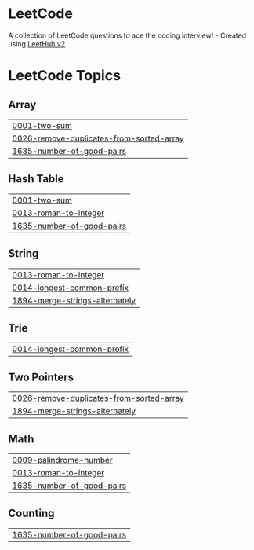 # LeetCode
A collection of LeetCode questions to ace the coding interview! - Created using [LeetHub v2](https://github.com/arunbhardwaj/LeetHub-2.0)

<!---LeetCode Topics Start-->
# LeetCode Topics
## Array
|  |
| ------- |
| [0001-two-sum](https://github.com/AmeedDarawsheh/LeetCode/tree/master/0001-two-sum) |
| [0026-remove-duplicates-from-sorted-array](https://github.com/AmeedDarawsheh/LeetCode/tree/master/0026-remove-duplicates-from-sorted-array) |
| [1635-number-of-good-pairs](https://github.com/AmeedDarawsheh/LeetCode/tree/master/1635-number-of-good-pairs) |
## Hash Table
|  |
| ------- |
| [0001-two-sum](https://github.com/AmeedDarawsheh/LeetCode/tree/master/0001-two-sum) |
| [0013-roman-to-integer](https://github.com/AmeedDarawsheh/LeetCode/tree/master/0013-roman-to-integer) |
| [1635-number-of-good-pairs](https://github.com/AmeedDarawsheh/LeetCode/tree/master/1635-number-of-good-pairs) |
## String
|  |
| ------- |
| [0013-roman-to-integer](https://github.com/AmeedDarawsheh/LeetCode/tree/master/0013-roman-to-integer) |
| [0014-longest-common-prefix](https://github.com/AmeedDarawsheh/LeetCode/tree/master/0014-longest-common-prefix) |
| [1894-merge-strings-alternately](https://github.com/AmeedDarawsheh/LeetCode/tree/master/1894-merge-strings-alternately) |
## Trie
|  |
| ------- |
| [0014-longest-common-prefix](https://github.com/AmeedDarawsheh/LeetCode/tree/master/0014-longest-common-prefix) |
## Two Pointers
|  |
| ------- |
| [0026-remove-duplicates-from-sorted-array](https://github.com/AmeedDarawsheh/LeetCode/tree/master/0026-remove-duplicates-from-sorted-array) |
| [1894-merge-strings-alternately](https://github.com/AmeedDarawsheh/LeetCode/tree/master/1894-merge-strings-alternately) |
## Math
|  |
| ------- |
| [0009-palindrome-number](https://github.com/AmeedDarawsheh/LeetCode/tree/master/0009-palindrome-number) |
| [0013-roman-to-integer](https://github.com/AmeedDarawsheh/LeetCode/tree/master/0013-roman-to-integer) |
| [1635-number-of-good-pairs](https://github.com/AmeedDarawsheh/LeetCode/tree/master/1635-number-of-good-pairs) |
## Counting
|  |
| ------- |
| [1635-number-of-good-pairs](https://github.com/AmeedDarawsheh/LeetCode/tree/master/1635-number-of-good-pairs) |
<!---LeetCode Topics End-->